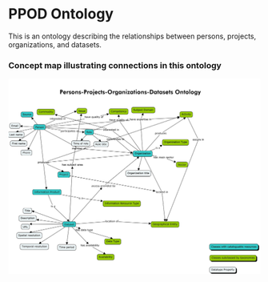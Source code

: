 # PPOD Ontology

This is an ontology describing the relationships between persons, projects, organizations, and datasets.

### Concept map illustrating connections in this ontology
![Concept map illustrating connections in this ontology](/PPOD_cmap.jpg)
